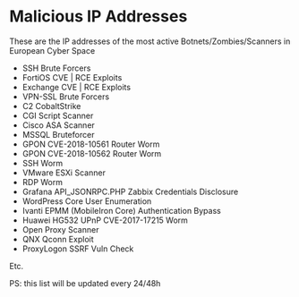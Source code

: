 # Malicious IP Addresses
These are the IP addresses of the most active Botnets/Zombies/Scanners in European Cyber Space

- SSH Brute Forcers
- FortiOS CVE | RCE Exploits
- Exchange CVE | RCE Exploits
- VPN-SSL Brute Forcers
- C2 CobaltStrike
- CGI Script Scanner
- Cisco ASA Scanner
- MSSQL Bruteforcer
- GPON CVE-2018-10561 Router Worm
- GPON CVE-2018-10562 Router Worm
- SSH Worm
- VMware ESXi Scanner
- RDP Worm
- Grafana API_JSONRPC.PHP Zabbix Credentials Disclosure
- WordPress Core User Enumeration
- Ivanti EPMM (MobileIron Core) Authentication Bypass
- Huawei HG532 UPnP CVE-2017-17215 Worm
- Open Proxy Scanner
- QNX Qconn Exploit
- ProxyLogon SSRF Vuln Check

Etc.

PS: this list will be updated every 24/48h
